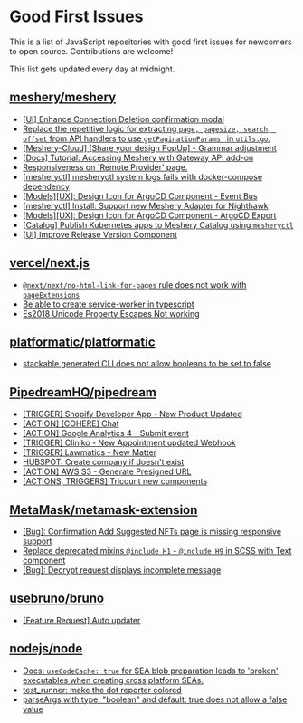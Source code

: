 # Good First Issues

This is a list of JavaScript repositories with good first issues for newcomers to open source. Contributions are welcome!

This list gets updated every day at midnight.

## [meshery/meshery](https://github.com/meshery/meshery)

- [[UI] Enhance Connection Deletion confirmation modal](https://github.com/meshery/meshery/issues/10558)
- [Replace the repetitive logic for extracting `page, pagesize, search, offset` from API handlers to use  `getPaginationParams ` in `utils.go`.](https://github.com/meshery/meshery/issues/10825)
- [[Meshery-Cloud] [Share your design PopUp] - Grammar adjustment](https://github.com/meshery/meshery/issues/10038)
- [[Docs] Tutorial: Accessing Meshery with Gateway API add-on](https://github.com/meshery/meshery/issues/10333)
- [Responsiveness on 'Remote Provider' page.](https://github.com/meshery/meshery/issues/10743)
- [[mesheryctl] mesheryctl system logs fails with docker-compose dependency](https://github.com/meshery/meshery/issues/10777)
- [[Models][UX]: Design Icon for ArgoCD Component - Event Bus](https://github.com/meshery/meshery/issues/10297)
- [[mesheryctl] Install: Support new Meshery Adapter for Nighthawk](https://github.com/meshery/meshery/issues/10371)
- [[Models][UX]: Design Icon for ArgoCD Component - ArgoCD Export](https://github.com/meshery/meshery/issues/10294)
- [[Catalog] Publish Kubernetes apps to Meshery Catalog using `mesheryctl`](https://github.com/meshery/meshery/issues/10444)
- [[UI] Improve Release Version Component](https://github.com/meshery/meshery/issues/9569)

## [vercel/next.js](https://github.com/vercel/next.js)

- [`@next/next/no-html-link-for-pages` rule does not work with `pageExtensions`](https://github.com/vercel/next.js/issues/53473)
- [Be able to create service-worker in typescript](https://github.com/vercel/next.js/issues/33863)
- [Es2018 Unicode Property Escapes Not working](https://github.com/vercel/next.js/issues/19303)

## [platformatic/platformatic](https://github.com/platformatic/platformatic)

- [stackable generated CLI does not allow booleans to be set to false](https://github.com/platformatic/platformatic/issues/2583)

## [PipedreamHQ/pipedream](https://github.com/PipedreamHQ/pipedream)

- [[TRIGGER] Shopify Developer App - New Product Updated](https://github.com/PipedreamHQ/pipedream/issues/12412)
- [[ACTION] [COHERE] Chat](https://github.com/PipedreamHQ/pipedream/issues/12476)
- [[ACTION] Google Analytics 4 - Submit event](https://github.com/PipedreamHQ/pipedream/issues/12450)
- [[TRIGGER] Cliniko - New Appointment updated Webhook](https://github.com/PipedreamHQ/pipedream/issues/12462)
- [[TRIGGER] Lawmatics - New Matter](https://github.com/PipedreamHQ/pipedream/issues/12000)
- [HUBSPOT: Create company if doesn't exist](https://github.com/PipedreamHQ/pipedream/issues/12365)
- [[ACTION] AWS S3 - Generate Presigned URL](https://github.com/PipedreamHQ/pipedream/issues/12237)
- [[ACTIONS, TRIGGERS] Tricount new components](https://github.com/PipedreamHQ/pipedream/issues/3964)

## [MetaMask/metamask-extension](https://github.com/MetaMask/metamask-extension)

- [[Bug]: Confirmation Add Suggested NFTs page is missing responsive support](https://github.com/MetaMask/metamask-extension/issues/20975)
- [Replace deprecated mixins `@include H1` - `@include H9` in SCSS with Text component](https://github.com/MetaMask/metamask-extension/issues/20496)
- [[Bug]: Decrypt request displays incomplete message](https://github.com/MetaMask/metamask-extension/issues/19549)

## [usebruno/bruno](https://github.com/usebruno/bruno)

- [[Feature Request] Auto updater](https://github.com/usebruno/bruno/issues/103)

## [nodejs/node](https://github.com/nodejs/node)

- [Docs: `useCodeCache: true` for SEA blob preparation leads to 'broken' executables when creating cross platform SEAs.](https://github.com/nodejs/node/issues/52420)
- [test_runner: make the dot reporter colored](https://github.com/nodejs/node/issues/51770)
- [parseArgs with type: "boolean" and default: true does not allow a false value](https://github.com/nodejs/node/issues/53095)

